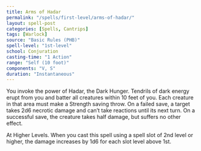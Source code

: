 ```yaml
---
title: Arms of Hadar
permalink: "/spells/first-level/arms-of-hadar/"
layout: spell-post
categories: [Spells, Cantrips]
tags: [Warlock]
source: "Basic Rules (PHB)"
spell-level: "1st-level"
school: Conjuration
casting-time: "1 Action"
range: "Self (10 foot)"
components: "V, S"
duration: "Instantaneous"
---
```


You invoke the power of Hadar, the Dark Hunger. Tendrils of dark energy erupt from you and batter all creatures within 10 feet of you. Each creature in that area must make a Strength saving throw. On a failed save, a target takes 2d6 necrotic damage and can’t take reactions until its next turn. On a successful save, the creature takes half damage, but suffers no other effect.

At Higher Levels. When you cast this spell using a spell slot of 2nd level or higher, the damage increases by 1d6 for each slot level above 1st.